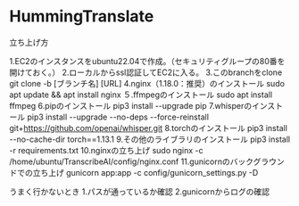 # HummingTranslate

立ち上げ方

1.EC2のインスタンスをubuntu22.04で作成。（セキュリティグループの80番を開けておく。）
2.ローカルからssl認証してEC2に入る。
3.このbranchをclone
git clone -b [ブランチ名] [URL] 
4.nginx（1.18.0：推奨）のインストール
sudo apt update && apt install nginx
５.ffmpegのインストール
sudo apt install ffmpeg
6.pipのインストール
pip3 install --upgrade pip
7.whisperのインストール
pip3 install --upgrade --no-deps --force-reinstall git+https://github.com/openai/whisper.git
8.torchのインストール
pip3 install --no-cache-dir torch==1.13.1
9.その他のライブラリのインストール
pip3 install -r requirements.txt
10.nginxの立ち上げ
sudo nginx -c /home/ubuntu/TranscribeAI/config/nginx.conf
11.gunicornのバックグラウンドでの立ち上げ
gunicorn app:app -c config/gunicorn_settings.py -D

うまく行かないとき
1.パスが通っているか確認
2.gunicornからログの確認


